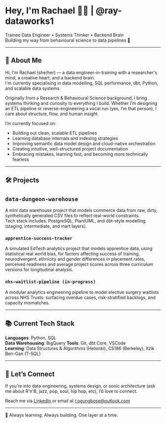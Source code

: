 # Hey, I'm Rachael 👋🏾 | @ray-dataworks1

Trainee Data Engineer • Systems Thinker • Backend Brain  
Building my way from behavioural science to data pipelines 🚀

---

## 🧠 About Me

Hi, I'm Rachael (she/her) — a data engineer-in-training with a researcher's mind, a creative heart, and a backend brain.  
I'm currently specialising in data modelling, SQL performance, dbt, Python, and scalable data systems.

Originally from a Research & Behavioural Science background, I bring systems thinking and curiosity to everything I build. Whether I’m designing an ETL pipeline or reverse-engineering a vocal run (yes, I’m that person), I care about structure, flow, and human insight.

I’m currently focused on:

- Building out clean, scalable ETL pipelines  
- Learning database internals and indexing strategies  
- Improving semantic data model design and cloud-native orchestration  
- Creating intuitive, well-structured project documentation  
- Embracing mistakes, learning fast, and becoming more technically fearless

---

## 🛠️ Projects

## `data-dungeon-warehouse`
A mini data warehouse project that models commerce data from raw, dirty, synthetically generated CSV files to reflect real-world constraints.  
Tech stack includes: PostgreSQL, PlantUML, and dbt-style modelling (staging, intermediate, and mart layers).

### `apprentice-success-tracker` 
A simulated EdTech analytics project that models apprentice data, using statistical real world bias, for factors affecting success of training, neurodivergent, ethnicity and gender differences in placement rates, perceived readiness and average project scores across three curriculum versions for longitudinal analysis.

### `nhs-waitlist-pipeline (in-progress)`
 A modular analytics engineering pipeline to model elective surgery waitlists across NHS Trusts: surfacing overdue cases, risk-stratified backlogs, and capacity mismatches.

---

## 📚 Current Tech Stack

**Languages**: Python, SQL  
**Data Warehousing**: BigQuery 
**Tools**: Git, dbt Core, VSCode  
**Learning**: Data Structures & Algorithms (Helsinki), CS186 (Berkeley), Itzik Ben-Gan (T-SQL)

---

## 🤝 Let’s Connect

If you're into data engineering, systems design, or sonic architecture (ask me about R'n'B, jazz, pop, soul, hip hop, etc), I’d love to connect.

Reach me via [LinkedIn](https://www.linkedin.com/in/rachaelogungbose/) or email at r.ogungbose@outlook.com

---
🧩 Always learning. Always building. One layer at a time.
